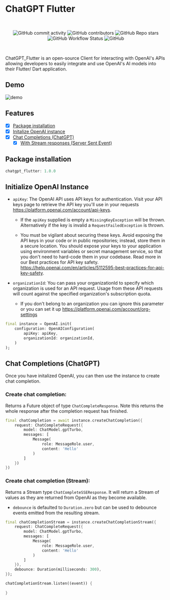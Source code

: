 <!--
This README describes the package. If you publish this package to pub.dev,
this README's contents appear on the landing page for your package.

For information about how to write a good package README, see the guide for
[writing package pages](https://dart.dev/guides/libraries/writing-package-pages).

For general information about developing packages, see the Dart guide for
[creating packages](https://dart.dev/guides/libraries/create-library-packages)
and the Flutter guide for
[developing packages and plugins](https://flutter.dev/developing-packages).
-->

ChatGPT Flutter
==
<br>
<p align="center">
<img alt="GitHub commit activity" src="https://img.shields.io/github/commit-activity/m/HarryJackson96/chatgpt_flutter">
<img alt="GitHub contributors" src="https://img.shields.io/github/contributors/HarryJackson96/chatgpt_flutter">
<img alt="GitHub Repo stars" src="https://img.shields.io/github/stars/HarryJackson96/chatgpt_flutter?style=social">
<img alt="GitHub Workflow Status" src="https://img.shields.io/github/actions/workflow/status/HarryJackson96/chatgpt_flutter/dart.yml?label=tests">
<img alt="GitHub" src="https://img.shields.io/github/license/HarryJackson96/chatgpt_flutter">
</p>
</br>

ChatGPT_Flutter is an open-source Client for interacting with OpenAI's APIs allowing developers to easily integrate and use OpenAI's AI models into their Flutter/ Dart application.

## Demo
![demo](https://user-images.githubusercontent.com/120326747/234274461-10ec461b-7c1d-4201-ae07-7da40856a764.gif)

## Features

 - [x] [Package installation](#package-installation)
 - [x] [Initalize OpenAI instance](#initialize-openai-instance)
 - [x] [Chat Completions (ChatGPT)]()
    - [x] [With Stream responses (Server Sent Event)](#create-chat-completion-stream)

## Package installation
```dart
chatgpt_flutter: 1.0.0
```

## Initialize OpenAI Instance
- `apiKey`: The OpenAI API uses API keys for authentication. Visit your API keys page to retrieve the API key you'll use in your requests https://platform.openai.com/account/api-keys.
    - If the `apiKey` supplied is empty a `MissingKeyException` will be thrown. Alternatively if the key is invalid a `RequestFailedException` is thrown.
    
    - You must be vigilant about securing these keys. Avoid exposing the API keys in your code or in public repositories; instead, store them in a secure location. You should expose your keys to your application using environment variables or secret management service, so that you don't need to hard-code them in your codebase. Read more in our Best practices for API key safety. https://help.openai.com/en/articles/5112595-best-practices-for-api-key-safety.
   
- `organizationId`: You can pass your organizationId to specify which organization is used for an API request. Usage from these API requests will count against the specified organization's subscription quota.
    - If you don't belong to an organization you can ignore this parameter or you can set it up https://platform.openai.com/account/org-settings
```dart
final instance = OpenAI.init(
    configuration: OpenAIConfiguration(
        apiKey: apiKey,
        organizationId: organizationId,
    )
);
```
## Chat Completions (ChatGPT)

Once you have initalized OpenAI, you can then use the instance to create chat completion.

### Create chat completion:
Returns a Future object of type `ChatCompleteResponse`. Note this returns the whole response after the completion request
has finished.
```dart
final chatCompletion = await instance.createChatCompletion({
    request: ChatCompleteRequest({
        model: ChatModel.gptTurbo,
        messages: [
            Message(
                role: MessageRole.user,
                content: 'Hello'
            )
        ]
    })
})
```

### Create chat completion (Stream):
Returns a Stream type `ChatCompleteSSEResponse`. It will return a Stream of values as they are returned from OpenAI as they become available. 

- `debounce` is defaulted to `Duration.zero` but can be used to debounce events emitted from the resulting stream.
```dart
final chatCompletionStream = instance.createChatCompletionStream({
    request: ChatCompleteRequest({
        model: ChatModel.gptTurbo,
        messages: [
            Message(
                role: MessageRole.user,
                content: 'Hello'
            )
        ]
    }),
    debounce: Duration(milliseconds: 300),
});

chatCompletionStream.listen((event)) {
    
}
```

